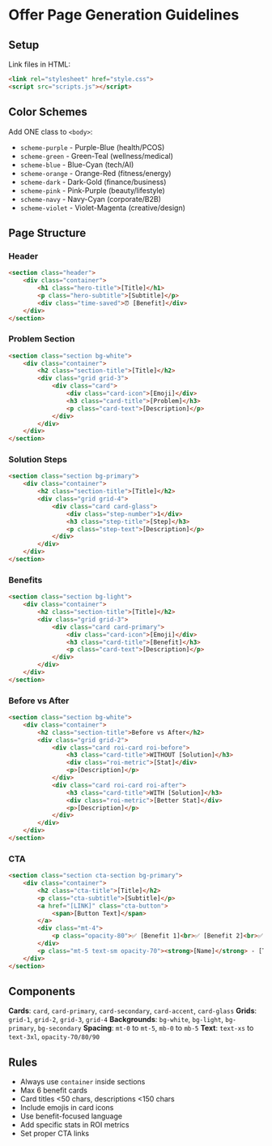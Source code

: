 # Offer Page Generation Guidelines

## Setup
Link files in HTML:
```html
<link rel="stylesheet" href="style.css">
<script src="scripts.js"></script>
```

## Color Schemes
Add ONE class to `<body>`:
- `scheme-purple` - Purple-Blue (health/PCOS)
- `scheme-green` - Green-Teal (wellness/medical) 
- `scheme-blue` - Blue-Cyan (tech/AI)
- `scheme-orange` - Orange-Red (fitness/energy)
- `scheme-dark` - Dark-Gold (finance/business)
- `scheme-pink` - Pink-Purple (beauty/lifestyle)
- `scheme-navy` - Navy-Cyan (corporate/B2B)
- `scheme-violet` - Violet-Magenta (creative/design)

## Page Structure

### Header
```html
<section class="header">
    <div class="container">
        <h1 class="hero-title">[Title]</h1>
        <p class="hero-subtitle">[Subtitle]</p>
        <div class="time-saved">⏰ [Benefit]</div>
    </div>
</section>
```

### Problem Section
```html
<section class="section bg-white">
    <div class="container">
        <h2 class="section-title">[Title]</h2>
        <div class="grid grid-3">
            <div class="card">
                <div class="card-icon">[Emoji]</div>
                <h3 class="card-title">[Problem]</h3>
                <p class="card-text">[Description]</p>
            </div>
        </div>
    </div>
</section>
```

### Solution Steps
```html
<section class="section bg-primary">
    <div class="container">
        <h2 class="section-title">[Title]</h2>
        <div class="grid grid-4">
            <div class="card card-glass">
                <div class="step-number">1</div>
                <h3 class="step-title">[Step]</h3>
                <p class="step-text">[Description]</p>
            </div>
        </div>
    </div>
</section>
```

### Benefits
```html
<section class="section bg-light">
    <div class="container">
        <h2 class="section-title">[Title]</h2>
        <div class="grid grid-3">
            <div class="card card-primary">
                <div class="card-icon">[Emoji]</div>
                <h3 class="card-title">[Benefit]</h3>
                <p class="card-text">[Description]</p>
            </div>
        </div>
    </div>
</section>
```

### Before vs After
```html
<section class="section bg-white">
    <div class="container">
        <h2 class="section-title">Before vs After</h2>
        <div class="grid grid-2">
            <div class="card roi-card roi-before">
                <h3 class="card-title">WITHOUT [Solution]</h3>
                <div class="roi-metric">[Stat]</div>
                <p>[Description]</p>
            </div>
            <div class="card roi-card roi-after">
                <h3 class="card-title">WITH [Solution]</h3>
                <div class="roi-metric">[Better Stat]</div>
                <p>[Description]</p>
            </div>
        </div>
    </div>
</section>
```

### CTA
```html
<section class="section cta-section bg-primary">
    <div class="container">
        <h2 class="cta-title">[Title]</h2>
        <p class="cta-subtitle">[Subtitle]</p>
        <a href="[LINK]" class="cta-button">
            <span>[Button Text]</span>
        </a>
        <div class="mt-4">
            <p class="opacity-80">✅ [Benefit 1]<br>✅ [Benefit 2]<br>✅ [Benefit 3]</p>
        </div>
        <p class="mt-5 text-sm opacity-70"><strong>[Name]</strong> - [Title]</p>
    </div>
</section>
```

## Components

**Cards**: `card`, `card-primary`, `card-secondary`, `card-accent`, `card-glass`
**Grids**: `grid-1`, `grid-2`, `grid-3`, `grid-4`
**Backgrounds**: `bg-white`, `bg-light`, `bg-primary`, `bg-secondary`
**Spacing**: `mt-0` to `mt-5`, `mb-0` to `mb-5`
**Text**: `text-xs` to `text-3xl`, `opacity-70/80/90`

## Rules
- Always use `container` inside sections
- Max 6 benefit cards
- Card titles <50 chars, descriptions <150 chars
- Include emojis in card icons
- Use benefit-focused language
- Add specific stats in ROI metrics
- Set proper CTA links
